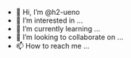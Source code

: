 - 👋 Hi, I’m @h2-ueno
- 👀 I’m interested in ...
- 🌱 I’m currently learning ...
- 💞️ I’m looking to collaborate on ...
- 📫 How to reach me ...

<!---
h2-ueno/h2-ueno is a ✨ special ✨ repository because its `README.md` (this file) appears on your GitHub profile.
You can click the Preview link to take a look at your changes.
--->
